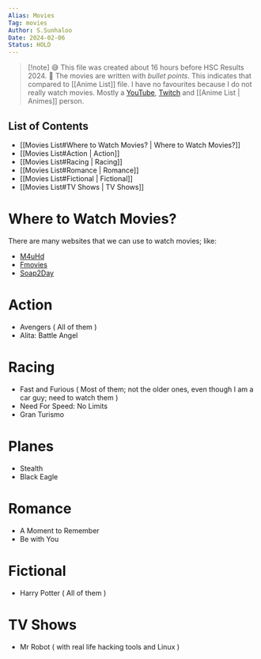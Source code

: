 ```yaml
---
Alias: Movies
Tag: movies
Author: S.Sunhaloo
Date: 2024-02-06
Status: HOLD
---
```


>[!note] 😅
>This file was created about 16 hours before HSC Results 2024. 🤯
>The movies are written with *bullet points*. This indicates that compared to [[Anime List]] file. I have no favourites because I do not really watch movies. Mostly a [YouTube](https://youtube.com), [Twitch](https://www.twitch.tv) and [[Anime List | Animes]] person.

## List of Contents

- [[Movies List#Where to Watch Movies? | Where to Watch Movies?]]
- [[Movies List#Action | Action]]
- [[Movies List#Racing | Racing]]
- [[Movies List#Romance | Romance]]
- [[Movies List#Fictional | Fictional]]
- [[Movies List#TV Shows | TV Shows]]

# Where to Watch Movies?

There are many websites that we can use to watch movies; like:

 - [M4uHd](https://ww1.m4uhd.tv)
 - [Fmovies](https://ww4.fmovies.com)
 - [Soap2Day](https://www.soap2day.rs)

# Action

- Avengers ( All of them )
- Alita: Battle Angel

# Racing

- Fast and Furious ( Most of them; not the older ones, even though I am a car guy; need to watch them )
- Need For Speed: No Limits
- Gran Turismo

# Planes

- Stealth
- Black Eagle

# Romance

- A Moment to Remember
- Be with You

# Fictional

- Harry Potter ( All of them )

# TV Shows

- Mr Robot ( with real life hacking tools and Linux )
